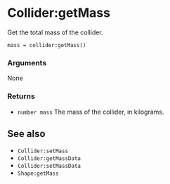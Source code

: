<!--
category: reference
-->

Collider:getMass
===

Get the total mass of the collider.

    mass = collider:getMass()

### Arguments

None

### Returns

- `number mass` The mass of the collider, in kilograms.

See also
---

- `Collider:setMass`
- `Collider:getMassData`
- `Collider:setMassData`
- `Shape:getMass`
